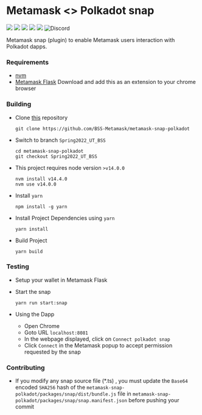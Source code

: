 # Metamask <> Polkadot snap
![](https://github.com/chainsafe/metamask-snap-polkadot/workflows/ci/badge.svg)
![](https://img.shields.io/github/issues-raw/chainsafe/metamask-snap-polkadot)
![](https://img.shields.io/github/license/chainsafe/metamask-snap-polkadot)
![](https://img.shields.io/badge/yarn-%3E%3D1.17.0-orange.svg?style=flat-square)
![](https://img.shields.io/badge/Node.js-%3E%3D12.x-orange.svg?style=flat-square)
![Discord](https://img.shields.io/discord/608204864593461248?color=blue&label=Discord&logo=discord)

Metamask snap (plugin) to enable Metamask users interaction with Polkadot dapps.

### Requirements

- [nvm](https://github.com/nvm-sh/nvm)
- [Metamask Flask](https://metamask.io/flask/) Download and add this as an extension to your chrome browser

### Building

- Clone [this](https://github.com/BSS-Metamask/metamask-snap-polkadot) repository
  ```
  git clone https://github.com/BSS-Metamask/metamask-snap-polkadot
  ```
- Switch to branch `Spring2022_UT_BSS`
  ```
  cd metamask-snap-polkadot
  git checkout Spring2022_UT_BSS
  ```
- This project requires node version `>v14.0.0`
  ```
  nvm install v14.4.0
  nvm use v14.0.0
  ```
- Install `yarn`
  ```
  npm install -g yarn
  ```
- Install Project Dependencies using `yarn`
  ```
  yarn install
  ```
- Build Project
  ```
  yarn build
  ```

### Testing

- Setup your wallet in Metamask Flask

- Start the snap
  ```
  yarn run start:snap
  ```

- Using the Dapp
  - Open Chrome
  - Goto URL `localhost:8081`
  - In the webpage displayed, click on `Connect polkadot snap`
  - Click `Connect` in the Metamask popup to accept permission requested by the snap

### Contributing

- If you modify any snap source file (*.ts) , you must update the `Base64` encoded `SHA256` hash of the
  `metamask-snap-polkadot/packages/snap/dist/bundle.js` file in `metamask-snap-polkadot/packages/snap/snap.manifest.json` before pushing your commit
  
